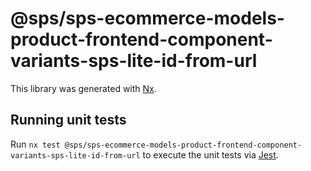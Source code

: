 # @sps/sps-ecommerce-models-product-frontend-component-variants-sps-lite-id-from-url

This library was generated with [Nx](https://nx.dev).

## Running unit tests

Run `nx test @sps/sps-ecommerce-models-product-frontend-component-variants-sps-lite-id-from-url` to execute the unit tests via [Jest](https://jestjs.io).
